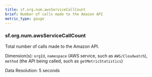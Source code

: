 ```yaml
---
title: sf.org.num.awsServiceCallCount 
brief: Number of calls made to the Amazon API
metric_type: gauge
---
```

### sf.org.num.awsServiceCallCount

Total number of calls made to the Amazon API.

Dimension(s): `orgId`, `namespace` (AWS service, such as `AWS/Cloudwatch`), `method` (the API being called, such as `getMetricStatistics`)

Data Resolution: 5 seconds
